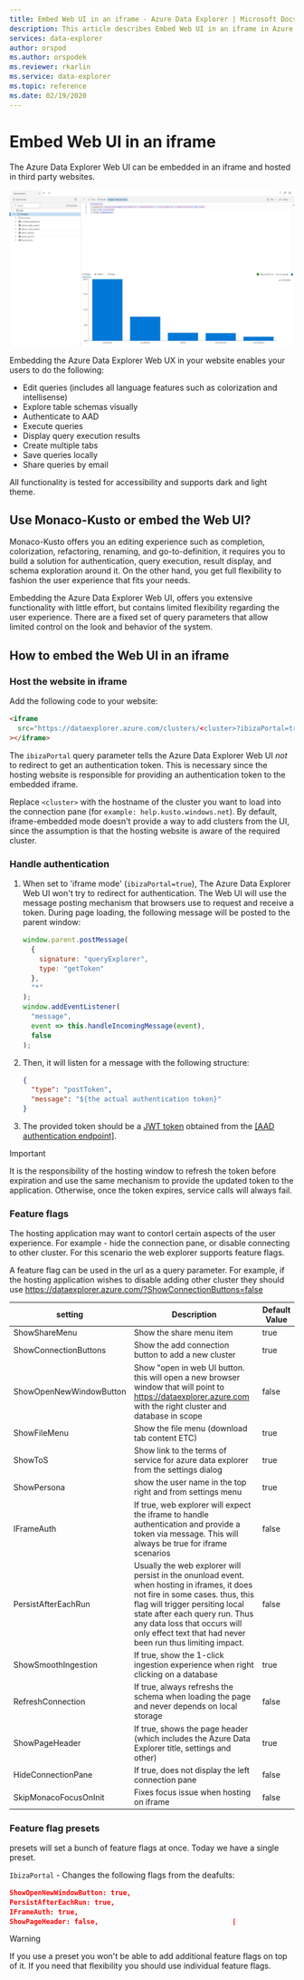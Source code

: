 ```yaml
---
title: Embed Web UI in an iframe - Azure Data Explorer | Microsoft Docs
description: This article describes Embed Web UI in an iframe in Azure Data Explorer.
services: data-explorer
author: orspod
ms.author: orspodek
ms.reviewer: rkarlin
ms.service: data-explorer
ms.topic: reference
ms.date: 02/19/2020
---
```

# Embed Web UI in an iframe

The Azure Data Explorer Web UI can be embedded in an iframe and hosted in third party websites.

![alt text](../images/web-ux.jpg "Azure Data Explorer Web UI")

Embedding the Azure Data Explorer Web UX in your website enables your users to do the following:

- Edit queries (includes all language features such as colorization and intellisense)
- Explore table schemas visually
- Authenticate to AAD
- Execute queries
- Display query execution results
- Create multiple tabs
- Save queries locally
- Share queries by email

All functionality is tested for accessibility and supports dark and light theme.

## Use Monaco-Kusto or embed the Web UI?

Monaco-Kusto offers you an editing experience such as completion, colorization, refactoring, renaming, and go-to-definition, it requires you to build a solution for authentication, query execution, result display, and schema exploration around it. On the other hand, you get full flexibility to fashion the user experience that fits your needs.

Embedding the Azure Data Explorer Web UI, offers you extensive functionality with little effort, but contains limited flexibility regarding the user experience. There are a fixed set of query parameters that allow limited control on the look and behavior of the system.

## How to embed the Web UI in an iframe

### Host the website in iframe

Add the following code to your website:

```html
<iframe
  src="https://dataexplorer.azure.com/clusters/<cluster>?ibizaPortal=true"
></iframe>
```

The `ibizaPortal` query parameter tells the Azure Data Explorer Web UI _not_ to redirect to get an authentication token. This is necessary since the hosting website is responsible for providing an authentication token to the embedded iframe.

Replace `<cluster>` with the hostname of the cluster you want to load into the connection pane (for `example: help.kusto.windows.net`). By default, iframe-embedded mode doesn't provide a way to add clusters from the UI, since the assumption is that the hosting website is aware of the required cluster.

### Handle authentication

1. When set to 'iframe mode' (`ibizaPortal=true`), The Azure Data Explorer Web UI won't try to redirect for authentication. The Web UI will use the message posting mechanism that browsers use to request and receive a token. During page loading, the following message will be posted to the parent window:

   ```javascript
   window.parent.postMessage(
     {
       signature: "queryExplorer",
       type: "getToken"
     },
     "*"
   );
   window.addEventListener(
     "message",
     event => this.handleIncomingMessage(event),
     false
   );
   ```

1. Then, it will listen for a message with the following structure:

   ```json
   {
     "type": "postToken",
     "message": "${the actual authentication token}"
   }
   ```

1. The provided token should be a [JWT token](https://tools.ietf.org/html/rfc7519) obtained from the [[AAD authentication endpoint]](../../management/access-control/how-to-authenticate-with-aad.md#web-client-javascript-authentication-and-authorization).

> [!IMPORTANT]
> It is the responsibility of the hosting window to refresh the token before expiration and use the same mechanism to provide the updated token to the application. Otherwise, once the token expires, service calls will always fail.

### Feature flags

The hosting application may want to contorl certain aspects of the user experience. For example - hide the connection pane, or disable connecting to other cluster.
For this scenario the web explorer supports feature flags.

A feature flag can be used in the url as a query parameter. For example, if the hosting application wishes to disable adding other cluster they should use https://dataexplorer.azure.com/?ShowConnectionButtons=false

| setting                 | Description                                                                                                                                                                                                                                                                                       | Default Value |
| ----------------------- | ------------------------------------------------------------------------------------------------------------------------------------------------------------------------------------------------------------------------------------------------------------------------------------------------- | ------------- |
| ShowShareMenu           | Show the share menu item                                                                                                                                                                                                                                                                          | true          |
| ShowConnectionButtons   | Show the add connection button to add a new cluster                                                                                                                                                                                                                                               | true          |
| ShowOpenNewWindowButton | Show "open in web UI button. this will open a new browser window that will point to https://dataexplorer.azure.com with the right cluster and database in scope                                                                                                                                   | false         |
| ShowFileMenu            | Show the file menu (download tab content ETC)                                                                                                                                                                                                                                                     | true          |
| ShowToS                 | Show link to the terms of service for azure data explorer from the settings dialog                                                                                                                                                                                                                | true          |
| ShowPersona             | show the user name in the top right and from settings menu                                                                                                                                                                                                                                        | true          |
| IFrameAuth              | If true, web explorer will expect the iframe to handle authentication and provide a token via message. This will always be true for iframe scenarios                                                                                                                                              | false         |
| PersistAfterEachRun     | Usually the web explorer will persist in the onunload event. when hosting in iframes, it does not fire in some cases. thus, this flag will trigger persiting local state after each query run. Thus any data loss that occurs will only effect text that had never been run thus limiting impact. | false         |
| ShowSmoothIngestion     | If true, show the 1-click ingestion experience when right clicking on a database                                                                                                                                                                                                                  | true          |
| RefreshConnection       | If true, always refreshs the schema when loading the page and never depends on local storage                                                                                                                                                                                                      | false         |
| ShowPageHeader          | If true, shows the page header (which includes the Azure Data Explorer title, settings and other)                                                                                                                                                                                                 | true          |
| HideConnectionPane      | If true, does not display the left connection pane                                                                                                                                                                                                                                                | false         |
| SkipMonacoFocusOnInit   | Fixes focus issue when hosting on iframe                                                                                                                                                                                                                                                          | false         |

### Feature flag presets

presets will set a bunch of feature flags at once.
Today we have a single preset.

`IbizaPortal` - Changes the following flags from the deafults:

```json
ShowOpenNewWindowButton: true,
PersistAfterEachRun: true,
IFrameAuth: true,
ShowPageHeader: false,                                 |
```

> [!WARNING]
> If you use a preset you won't be able to add additional feature flags on top of it. If you need that flexibility you should use individual feature flags.